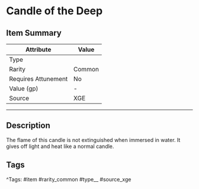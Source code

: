 # Candle of the Deep

## Item Summary

| Attribute            | Value                        |
|----------------------|------------------------------|
| Type                 |   |
| Rarity               | Common             |
| Requires Attunement  | No                |
| Value (gp)           | -    |
| Source               | XGE |

---

## Description

The flame of this candle is not extinguished when immersed in water. It gives off light and heat like a normal candle.

## Tags

^Tags: #item #rarity_common #type__ #source_xge